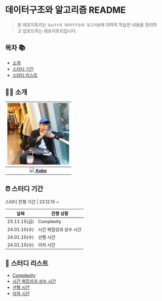 # 데이터구조와 알고리즘 README
> 본 레포지토리는 `Swift의 데이터구조와 알고리즘`에 대하여 학습한 내용을 정리하고 업로드하는 레포지토리입니다.

## 목차 📚

- [소개](#-소개)
- [스터디 기간](#-스터디-기간)
- [스터디 리스트](#-스터디-리스트)

## 🧑‍💻 소개
| <img src="https://github.com/devKobe24/BranchTest/blob/main/IMG_5424.JPG?raw=true" width="200" height="200"/> |
| :-: |
| [<img src="https://hackmd.io/_uploads/SJEQuLsEh.png" width="20"/> **Kobe**](https://github.com/devKobe24) |

## ⏰ 스터디 기간
스터디 진행 기간 | 23.12.15 ~

| 날짜 | 진행 상황 | 
| -------- | -------- |
| 23.12.15(금) | Complexity |
| 24.01.10(수) | 시간 복잡성과 상수 시간 |
| 24.01.10(수) | 선형 시간 |
| 24.01.10(수) | 이차 시간 |

## 📖 스터디 리스트
- [Complexity](https://github.com/devKobe24/DataStructureAndAlgorithmDeepDive/blob/main/contents/231215-complexity.md)
- [시간 복잡성과 상수 시간](https://github.com/devKobe24/DataStructureAndAlgorithmDeepDive/blob/main/contents/240110-TimeComplexity.md)
- [선형 시간](https://github.com/devKobe24/DataStructureAndAlgorithmDeepDive/blob/main/contents/240110-LinearTime.md)
- [이차 시간](https://github.com/devKobe24/DataStructureAndAlgorithmDeepDive/blob/main/contents/240110-QuadraticTime.md)

